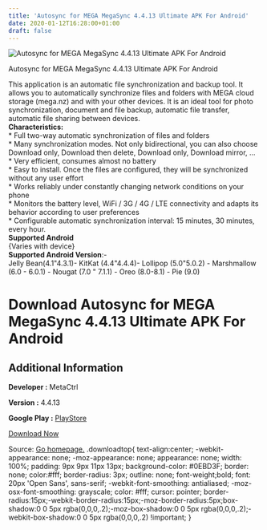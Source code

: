 ```yaml
---
title: 'Autosync for MEGA MegaSync 4.4.13 Ultimate APK For Android'
date: 2020-01-12T16:28:00+01:00
draft: false
---
```


![Autosync for MEGA MegaSync 4.4.13 Ultimate APK For Android](https://i0.wp.com/apkhome.net/wp-content/uploads/2020/01/Autosync-for-MEGA-MegaSync-4.4.13-Ultimate.png "Autosync for MEGA MegaSync 4.4.13 Ultimate APK For Android")

  

Autosync for MEGA MegaSync 4.4.13 Ultimate APK For Android

This application is an automatic file synchronization and backup tool. It allows you to automatically synchronize files and folders with MEGA cloud storage (mega.nz) and with your other devices. It is an ideal tool for photo synchronization, document and file backup, automatic file transfer, automatic file sharing between devices.  
**Characteristics:**  
\* Full two-way automatic synchronization of files and folders  
\* Many synchronization modes. Not only bidirectional, you can also choose Download only, Download then delete, Download only, Download mirror, ...  
\* Very efficient, consumes almost no battery  
\* Easy to install. Once the files are configured, they will be synchronized without any user effort  
\* Works reliably under constantly changing network conditions on your phone  
\* Monitors the battery level, WiFi / 3G / 4G / LTE connectivity and adapts its behavior according to user preferences  
\* Configurable automatic synchronization interval: 15 minutes, 30 minutes, every hour.  
**Supported Android**  
{Varies with device}  
**Supported Android Version**:-  
Jelly Bean(4.1"4.3.1)- KitKat (4.4"4.4.4)- Lollipop (5.0"5.0.2) - Marshmallow (6.0 - 6.0.1) - Nougat (7.0 " 7.1.1) - Oreo (8.0-8.1) - Pie (9.0)

Download Autosync for MEGA MegaSync 4.4.13 Ultimate APK For Android
===================================================================

Additional Information
----------------------

**Developer :** MetaCtrl

**Version :** 4.4.13

**Google Play :** [PlayStore](https://play.google.com/store/apps/details?id=com.ttxapps.megasync)

  

[Download Now](https://store4app.co/post/autosync-for-mega-megasync-4-4-13-ultimate-apk-for-android_1578643464)

  
Source: [Go homepage.](https://store4app.co/post/autosync-for-mega-megasync-4-4-13-ultimate-apk-for-android_1578643464) .downloadtop{ text-align:center; -webkit-appearance: none; -moz-appearance: none; appearance: none; width: 100%; padding: 9px 9px 11px 13px; background-color: #0EBD3F; border: none; color:#fff; border-radius: 3px; outline: none; font-weight;bold; font: 20px 'Open Sans', sans-serif; -webkit-font-smoothing: antialiased; -moz-osx-font-smoothing: grayscale; color: #fff; cursor: pointer; border-radius:15px;-webkit-border-radius:15px;-moz-border-radius:5px;box-shadow:0 0 5px rgba(0,0,0,.2);-moz-box-shadow:0 0 5px rgba(0,0,0,.2);-webkit-box-shadow:0 0 5px rgba(0,0,0,.2) !important; }